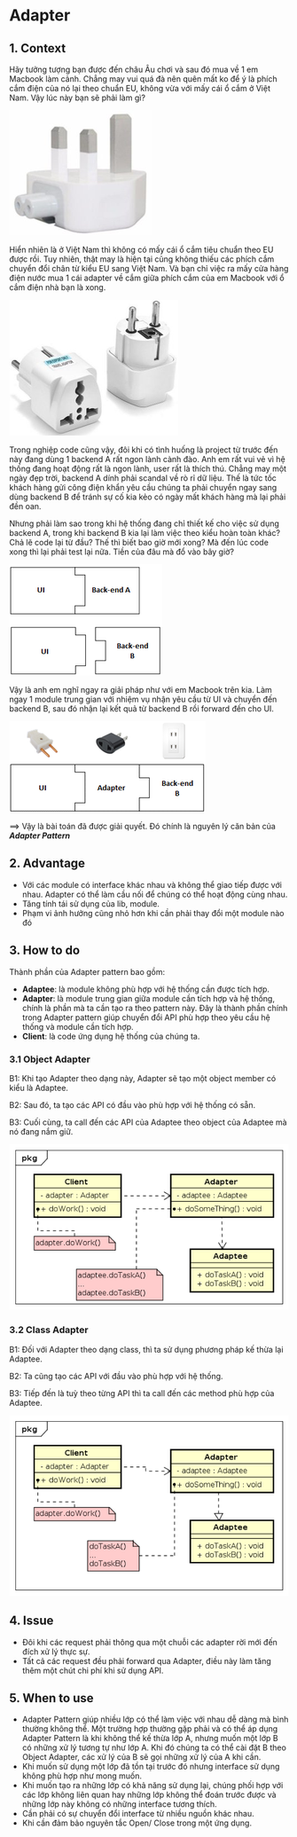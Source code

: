 # Adapter

## 1. Context

 Hãy tưởng tượng bạn được đến châu Âu chơi và sau đó mua về 1 em Macbook làm cảnh. Chẳng may vui quá đà nên quên mất ko để ý là phích cắm điện của nó lại theo chuẩn EU, không vừa với mấy cái ổ cắm ở Việt Nam. Vậy lúc này bạn sẽ phải làm gì?

 ![MacPowerUK.jpg](img/MacPowerUK.jpg)

 Hiển nhiên là ở Việt Nam thì không có mấy cái ổ cắm tiêu chuẩn theo EU được rồi. Tuy nhiên, thật may là hiện tại cũng không thiếu các phích cắm chuyển đổi chân từ kiểu EU sang Việt Nam. Và bạn chỉ việc ra mấy cửa hàng điện nước mua 1 cái adapter về cắm giữa phích cắm của em Macbook với ổ cắm điện nhà bạn là xong.

 ![adapterUK.jpg](img/adapterUK.jpg)

 Trong nghiệp code cũng vậy, đôi khi có tình huống là project từ trước đến này đang dùng 1 backend A rất ngon lành cành đào. Anh em rất vui vẻ vì hệ thống đang hoạt động rất là ngon lành, user rất là thích thú. Chẳng may một ngày đẹp trời, backend A dính phải scandal về rò rỉ dữ liệu. Thế là tức tốc khách hàng gửi công điện khẩn yêu cầu chúng ta phải chuyển ngay sang dùng backend B để tránh sự cố kia kẻo có ngày mất khách hàng mà lại phải đền oan.

 Nhưng phải làm sao trong khi hệ thống đang chỉ thiết kế cho việc sử dụng backend A, trong khi backend B kia lại làm việc theo kiểu hoàn toàn khác? Chả lẽ code lại từ đầu? Thế thì biết bao giờ mới xong? Mà đến lúc code xong thì lại phải test lại nữa. Tiền của đâu mà đổ vào bây giờ?

 ![preAdapter.png](img/preAdapter.png)

 Vậy là anh em nghĩ ngay ra giải pháp như với em Macbook trên kia. Làm ngay 1 module trung gian với nhiệm vụ nhận yêu cầu từ UI và chuyển đến backend B, sau đó nhận lại kết quả từ backend B rồi forward đến cho UI.

 ![postAdapter.png](img/postAdapter.png)

 ==> Vậy là bài toán đã được giải quyết. Đó chính là nguyên lý căn bản của __*Adapter Pattern*__

## 2. Advantage

- Với các module có interface khác nhau và không thể giao tiếp được với nhau. Adapter có thể làm cầu nối để chúng có thể hoạt động cùng nhau.
- Tăng tính tái sử dụng của lib, module.
- Phạm vi ảnh hưởng cũng nhỏ hơn khi cần phải thay đổi một module nào đó

## 3. How to do

Thành phần của Adapter pattern bao gồm:

- __Adaptee__: là module không phù hợp với hệ thống cần được tích hợp.
- __Adapter__: là module trung gian giữa module cần tích hợp và hệ thống, chính là phần mà ta cần tạo ra theo pattern này. Đây là thành phần chính trong Adapter pattern giúp chuyển đổi API phù hợp theo yêu cầu hệ thống và module cần tích hợp.
- __Client__: là code ứng dụng hệ thống của chúng ta.

### 3.1 Object Adapter

 B1: Khi tạo Adapter theo dạng này, Adapter sẽ tạo một object member có kiểu là Adaptee.

 B2: Sau đó, ta tạo các API có đầu vào phù hợp với hệ thống có sẵn.
 
 B3: Cuối cùng, ta call đến các API của Adaptee theo object của Adaptee mà nó đang nắm giữ.

 ![Object_adapter.png](img/Object_adapter.png)

### 3.2 Class Adapter

B1: Đối với Adapter theo dạng class, thì ta sử dụng phương pháp kế thừa lại Adaptee.

B2: Ta cũng tạo các API với đầu vào phù hợp với hệ thống.

B3: Tiếp đến là tuỳ theo từng API thì ta call đến các method phù hợp của Adaptee.

 ![Class_adapter.png](img/Class_adapter.png)

## 4. Issue

- Đôi khi các request phải thông qua một chuỗi các adapter rời mới đến đích xử lý thực sự.
- Tất cả các request đều phải forward qua Adapter, điều này làm tăng thêm một chút chi phí khi sử dụng API.

## 5. When to use

- Adapter Pattern giúp nhiều lớp có thể làm việc với nhau dễ dàng mà bình thường không thể. Một trường hợp thường gặp phải và có thể áp dụng Adapter Pattern là khi không thể kế thừa lớp A, nhưng muốn một lớp B có những xử lý tương tự như lớp A. Khi đó chúng ta có thể cài đặt B theo Object Adapter, các xử lý của B sẽ gọi những xử lý của A khi cần.
- Khi muốn sử dụng một lớp đã tồn tại trước đó nhưng interface sử dụng không phù hợp như mong muốn.
- Khi muốn tạo ra những lớp có khả năng sử dụng lại, chúng phối hợp với các lớp không liên quan hay những lớp không thể đoán trước được và những lớp này không có những interface tương thích.
- Cần phải có sự chuyển đổi interface từ nhiều nguồn khác nhau.
- Khi cần đảm bảo nguyên tắc Open/ Close trong một ứng dụng.
